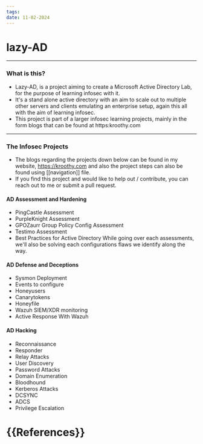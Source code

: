```yaml
---
tags: 
date: 11-02-2024
---
```


# lazy-AD

---
### What is this?
- Lazy-AD, is a project aiming to create a Microsoft Active Directory Lab, for the purpose of learning infosec with it.
- It's a stand alone active directory with an aim to scale out to multiple other servers and clients emulating an enterprise setup, again this all with the aim of learning infosec.
- This project is part of a larger infosec learning projects, mainly in the form blogs that can be found at https:kroothy.com
---

### The Infosec Projects
- The blogs regarding the projects down below can be found in my website, https://kroothy.com and also the project steps can also be found using [[navigation]] file.
- If you find this project and would like to help out / contribute, you can reach out to me or submit a pull request.
#### AD Assessment and Hardening ####
- PingCastle Assessment
- PurpleKnight Assessment
- GPOZaurr Group Policy Config Assessment
- Testimo Assessment
- Best Practices for Active Directory
While going over each assessments, we'll also be solving each configurations flaws we identify along the way.
#### AD Defense and Deceptions ####
- Sysmon Deployment
- Events to configure
- Honeyusers
- Canarytokens
- Honeyfile
- Wazuh SIEM/XDR monitoring
- Active Response With Wazuh
#### AD Hacking ####
- Reconnaissance 
- Responder
- Relay Attacks
- User Discovery
- Password Attacks
- Domain Enumeration
- Bloodhound
- Kerberos Attacks
- DCSYNC
- ADCS
- Privilege Escalation
# {{References}}

